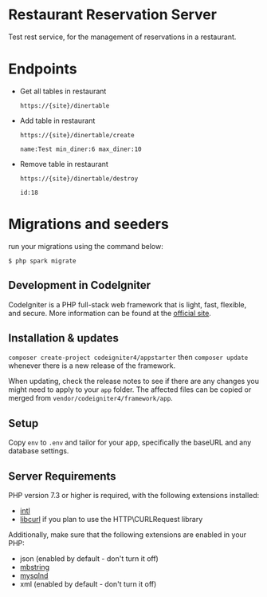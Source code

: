 # Restaurant Reservation Server

Test rest service, for the management of reservations in a restaurant.

# Endpoints

* Get all tables in restaurant

    `https://{site}/dinertable`

* Add table in restaurant

    `https://{site}/dinertable/create`

    `
    name:Test
    min_diner:6
    max_diner:10
    `
* Remove table in restaurant

    `https://{site}/dinertable/destroy`

    `id:18`

# Migrations and seeders

 run your migrations using the command below:
 
`$ php spark migrate`

## Development in CodeIgniter

CodeIgniter is a PHP full-stack web framework that is light, fast, flexible, and secure. 
More information can be found at the [official site](http://codeigniter.com).


## Installation & updates

`composer create-project codeigniter4/appstarter` then `composer update` whenever
there is a new release of the framework.

When updating, check the release notes to see if there are any changes you might need to apply
to your `app` folder. The affected files can be copied or merged from
`vendor/codeigniter4/framework/app`.

## Setup

Copy `env` to `.env` and tailor for your app, specifically the baseURL
and any database settings.

## Server Requirements

PHP version 7.3 or higher is required, with the following extensions installed:

- [intl](http://php.net/manual/en/intl.requirements.php)
- [libcurl](http://php.net/manual/en/curl.requirements.php) if you plan to use the HTTP\CURLRequest library

Additionally, make sure that the following extensions are enabled in your PHP:

- json (enabled by default - don't turn it off)
- [mbstring](http://php.net/manual/en/mbstring.installation.php)
- [mysqlnd](http://php.net/manual/en/mysqlnd.install.php)
- xml (enabled by default - don't turn it off)
